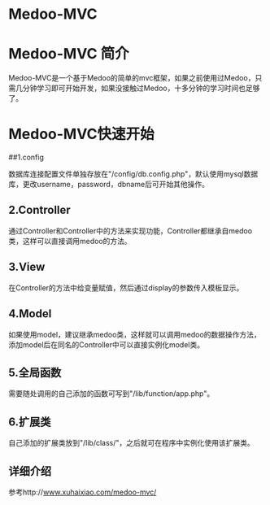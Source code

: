 Medoo-MVC
=========

# Medoo-MVC 简介

Medoo-MVC是一个基于Medoo的简单的mvc框架，如果之前使用过Medoo，只需几分钟学习即可开始开发，如果没接触过Medoo，十多分钟的学习时间也足够了。

# Medoo-MVC快速开始

##1.config

数据库连接配置文件单独存放在"/config/db.config.php"，默认使用mysql数据库，更改username，password，dbname后可开始其他操作。

## 2.Controller

通过Controller和Controller中的方法来实现功能，Controller都继承自medoo类，这样可以直接调用medoo的方法。

## 3.View

在Controller的方法中给变量赋值，然后通过display的参数传入模板显示。

## 4.Model

如果使用model，建议继承medoo类，这样就可以调用medoo的数据操作方法，添加model后在同名的Controller中可以直接实例化model类。

## 5.全局函数

需要随处调用的自己添加的函数可写到"/lib/function/app.php"。

## 6.扩展类

自己添加的扩展类放到"/lib/class/"，之后就可在程序中实例化使用该扩展类。

## 详细介绍

参考http://www.xuhaixiao.com/medoo-mvc/
